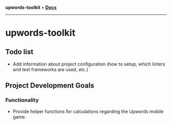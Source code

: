 **upwords-toolkit** • [**Docs**](globals.md)

***

# upwords-toolkit

## Todo list

- Add information about project configuration (how to setup, which linters and test frameworks are used, etc.)

## Project Development Goals

### Functionality

- Provide helper functions for calculations regarding the Upwords mobile game.
